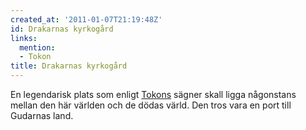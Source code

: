 ```yaml
---
created_at: '2011-01-07T21:19:48Z'
id: Drakarnas kyrkogård
links:
  mention:
  - Tokon
title: Drakarnas kyrkogård
---
```


En legendarisk plats som enligt [Tokons] sägner skall ligga någonstans mellan den här världen och de
dödas värld. Den tros vara en port till Gudarnas land.

  [Tokons]: Tokon
